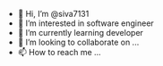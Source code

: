- 👋 Hi, I’m @siva7131
- 👀 I’m interested in software  engineer
- 🌱 I’m currently learning developer
- 💞️ I’m looking to collaborate on ...
- 📫 How to reach me ...

<!---
siva7131/siva7131 is a ✨ special ✨ repository because its `README.md` (this file) appears on your GitHub profile.
You can click the Preview link to take a look at your changes.
--->
